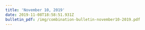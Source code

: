 ```yaml
---
title: 'November 10, 2019'
date: 2019-11-08T18:58:51.931Z
bulletin_pdf: /img/combination-bulletin-november10-2019.pdf
---
```


